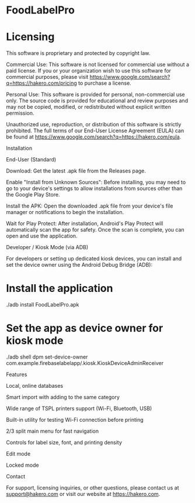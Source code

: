 # FoodLabelPro

# Licensing

This software is proprietary and protected by copyright law.

Commercial Use: This software is not licensed for commercial use without a paid license. If you or your organization wish to use this software for commercial purposes, please visit https://www.google.com/search?q=https://hakero.com/pricing to purchase a license.

Personal Use: This software is provided for personal, non-commercial use only. The source code is provided for educational and review purposes and may not be copied, modified, or redistributed without explicit written permission.

Unauthorized use, reproduction, or distribution of this software is strictly prohibited. The full terms of our End-User License Agreement (EULA) can be found at https://www.google.com/search?q=https://hakero.com/eula.

Installation

End-User (Standard)

Download: Get the latest .apk file from the Releases page.

Enable "Install from Unknown Sources": Before installing, you may need to go to your device's settings to allow installations from sources other than the Google Play Store.

Install the APK: Open the downloaded .apk file from your device's file manager or notifications to begin the installation.

Wait for Play Protect: After installation, Android's Play Protect will automatically scan the app for safety. Once the scan is complete, you can open and use the application.

Developer / Kiosk Mode (via ADB)

For developers or setting up dedicated kiosk devices, you can install and set the device owner using the Android Debug Bridge (ADB):

# Install the application
./adb install FoodLabelPro.apk

# Set the app as device owner for kiosk mode
./adb shell dpm set-device-owner com.example.firebaselabelapp/.kiosk.KioskDeviceAdminReceiver


Features

Local, online databases

Smart import with adding to the same category

Wide range of TSPL printers support (Wi-Fi, Bluetooth, USB)

Built-in utility for testing Wi-Fi connection before printing

2/3 split main menu for fast navigation

Controls for label size, font, and printing density

Edit mode

Locked mode

Contact

For support, licensing inquiries, or other questions, please contact us at support@hakero.com or visit our website at https://hakero.com.
